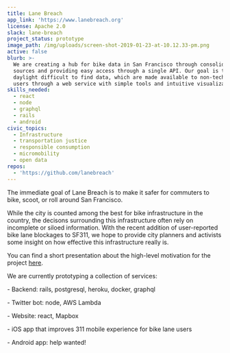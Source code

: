 ```yaml
---
title: Lane Breach
app_link: 'https://www.lanebreach.org'
license: Apache 2.0
slack: lane-breach
project_status: prototype
image_path: /img/uploads/screen-shot-2019-01-23-at-10.12.33-pm.png
active: false
blurb: >-
  We are creating a hub for bike data in San Francisco through consolidating
  sources and providing easy access through a single API. Our goal is to
  daylight difficult to find data, which are made available to non-technical
  users through a web service with simple tools and intuitive visualizations.
skills_needed:
  - react
  - node
  - graphql
  - rails
  - android
civic_topics:
  - Infrastructure
  - transportation justice
  - responsible consumption
  - micromobility
  - open data
repos:
  - 'https://github.com/lanebreach'
---
```

The immediate goal of Lane Breach is to make it safer for commuters to bike, scoot, or roll around San Francisco. 

While the city is counted among the best for bike infrastructure in the country, the decisons surrounding this infrastructure often rely on incomplete or siloed information. With the recent addition of user-reported bike lane blockages to SF311, we hope to provide city planners and activists some insight on how effective this infrastructure really is.

You can find a short presentation about the high-level motivation for the project [here](https://drive.google.com/open?id=1J0R3I_wG2amPs8QbAZEk9Rl5thQOOkXe8lSRHljDHa4).

We are currently prototyping a collection of services:

\- Backend: rails, postgresql, heroku, docker, graphql

\- Twitter bot: node, AWS Lambda

\- Website: react, Mapbox

\- iOS app that improves 311 mobile experience for bike lane users

\- Android app: help wanted!
